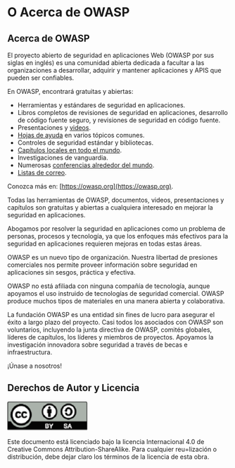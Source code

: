 # O Acerca de OWASP

## Acerca de OWASP

El proyecto abierto de seguridad en aplicaciones Web (OWASP por sus siglas en inglés) es una comunidad abierta dedicada a facultar a las organizaciones a desarrollar, adquirir y mantener aplicaciones y APIS que pueden ser confiables.

En OWASP, encontrará gratuitas y abiertas:

- Herramientas y estándares de seguridad en aplicaciones.
- Libros completos de revisiones de seguridad en aplicaciones, desarrollo de código fuente seguro, y revisiones de seguridad en código fuente.
- Presentaciones y [videos](https://www.youtube.com/user/OWASPGLOBAL).
- [Hojas de ayuda](https://cheatsheetseries.owasp.org/) en varios tópicos comunes.
- Controles de seguridad estándar y bibliotecas.
- [Capítulos locales en todo el mundo](https://owasp.org/chapters/).
- Investigaciones de vanguardia.
- Numerosas [conferencias alrededor del mundo](https://owasp.org/events/).
- [Listas de correo](https://lists.owasp.org/mailman/listinfo).

Conozca más en: [https://owasp.org](https://owasp.org).

Todas las herramientas de OWASP, documentos, videos, presentaciones y capítulos son gratuitas y abiertas a cualquiera interesado en mejorar la seguridad en aplicaciones.

Abogamos por resolver la seguridad en aplicaciones como un problema de personas, procesos y tecnología, ya que los enfoques más efectivos para la seguridad en aplicaciones requieren mejoras en todas estas áreas.

OWASP es un nuevo tipo de organización. Nuestra libertad de presiones comerciales nos permite proveer información sobre seguridad en aplicaciones sin sesgos, práctica y efectiva. 

OWASP no está afiliada con ninguna compañía de tecnología, aunque apoyamos el uso instruido de tecnologías de seguridad comercial. OWASP produce muchos tipos de materiales en una manera abierta y colaborativa.

La fundación OWASP es una entidad sin fines de lucro para asegurar el éxito a largo plazo del proyecto. Casi todos los asociados con OWASP son voluntarios, incluyendo la junta directiva de OWASP, comités globales, líderes de capítulos, los líderes y miembros de proyectos. Apoyamos la investigación innovadora sobre seguridad a través de becas e infraestructura.

¡Únase a nosotros!

## Derechos de Autor y Licencia

![license](images/license.png)

Este documento está licenciado bajo la licencia Internacional 4.0 de Creative Commons Attribution-ShareAlike. Para cualquier reu=lización o distribución, debe dejar claro los términos de la licencia de esta obra.